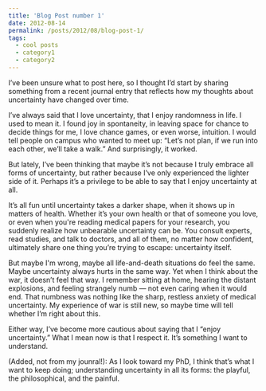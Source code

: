```yaml
---
title: 'Blog Post number 1'
date: 2012-08-14
permalink: /posts/2012/08/blog-post-1/
tags:
  - cool posts
  - category1
  - category2
---
```



I’ve been unsure what to post here, so I thought I’d start by sharing something from a recent journal entry that reflects how my thoughts about uncertainty have changed over time.

I’ve always said that I love uncertainty, that I enjoy randomness in life. I used to mean it. I found joy in spontaneity, in leaving space for chance to decide things for me, I love chance games, or even worse, intuition. I would tell people on campus who wanted to meet up: “Let’s not plan, if we run into each other, we’ll take a walk.” And surprisingly, it worked. 

But lately, I’ve been thinking that maybe it’s not because I truly embrace all forms of uncertainty, but rather because I’ve only experienced the lighter side of it. Perhaps it’s a privilege to be able to say that I enjoy uncertainty at all.

It’s all fun until uncertainty takes a darker shape, when it shows up in matters of health. Whether it’s your own health or that of someone you love, or even when you're reading medical papers for your research, you suddenly realize how unbearable uncertainty can be. You consult experts, read studies, and talk to doctors, and all of them, no matter how confident, ultimately share one thing you’re trying to escape: uncertainty itself. 

But maybe I'm wrong, maybe all life-and-death situations do feel the same. Maybe uncertainty always hurts in the same way. Yet when I think about the war, it doesn’t feel that way. I remember sitting at home, hearing the distant explosions, and feeling strangely numb — not even caring when it would end. That numbness was nothing like the sharp, restless anxiety of medical uncertainty. My experience of war is still new, so maybe time will tell whether I’m right about this.

Either way, I’ve become more cautious about saying that I “enjoy uncertainty.” What I mean now is that I respect it. It’s something I want to understand.

(Added, not from my jounral!): As I look toward my PhD, I think that’s what I want to keep doing; understanding uncertainty in all its forms: the playful, the philosophical, and the painful.
